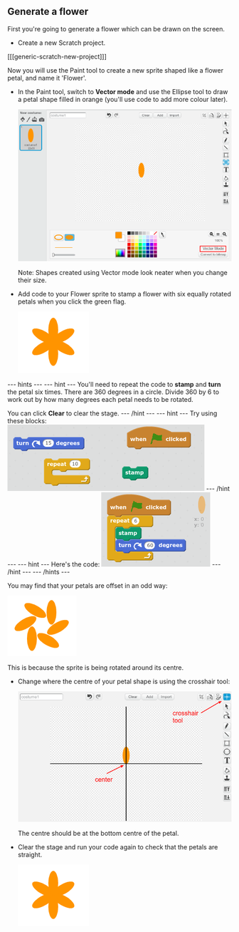 ## Generate a flower

First you're going to generate a flower which can be drawn on the screen. 

+ Create a new Scratch project. 

[[[generic-scratch-new-project]]]

Now you will use the Paint tool to create a new sprite shaped like a flower petal, and name it 'Flower'. 

+ In the Paint tool, switch to **Vector mode** and use the Ellipse tool to draw a petal shape filled in orange (you'll use code to add more colour later). 

    ![screenshot](images/flower-petal.png)

	Note: Shapes created using Vector mode look neater when you change their size. 

+ Add code to your Flower sprite to stamp a flower with six equally rotated petals when you click the green flag. 

	![screenshot](images/flower-6-straight.png)

--- hints ---
--- hint ---
You'll need to repeat the code to __stamp__ and __turn__ the petal six times. 
There are 360 degrees in a circle. Divide 360 by 6 to work out by how many degrees each petal needs to be rotated. 

You can click **Clear** to clear the stage. 
--- /hint ---
--- hint ---
Try using these blocks:
![screenshot](images/flower-6-blocks.png)
--- /hint ---
--- hint ---
Here's the code:
![screenshot](images/flower-6-code.png)
--- /hint ---
--- /hints ---

You may find that your petals are offset in an odd way:

![screenshot](images/flower-6-offset.png)

This is because the sprite is being rotated around its centre. 

+ Change where the centre of your petal shape is using the crosshair tool:

	![screenshot](images/flower-crosshair.png)

	The centre should be at the bottom centre of the petal. 

+ Clear the stage and run your code again to check that the petals are straight.

	![screenshot](images/flower-6-straight.png)
	












